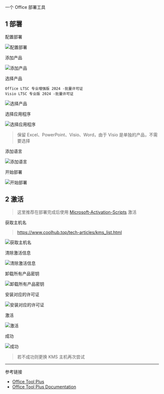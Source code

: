一个 Office 部署工具

## 1 部署

配置部署

![配置部署](./../../../../../../../images/Office%20Tool%20Plus/%E9%85%8D%E7%BD%AE%E9%83%A8%E7%BD%B2.png)

添加产品

![添加产品](./../../../../../../../images/Office%20Tool%20Plus/%E6%B7%BB%E5%8A%A0%E4%BA%A7%E5%93%81.png)

选择产品

```
Office LTSC 专业增强版 2024 -批量许可证
Visio LTSC 专业版 2024 -批量许可证
```

![选择产品](./../../../../../../../images/Office%20Tool%20Plus/%E9%80%89%E6%8B%A9%E4%BA%A7%E5%93%81.png)

选择应用程序

![选择应用程序](./../../../../../../../images/Office%20Tool%20Plus/%E9%80%89%E6%8B%A9%E5%BA%94%E7%94%A8%E7%A8%8B%E5%BA%8F.png)

> 保留 Excel、PowerPoint、Visio、Word，由于 Visio 是单独的产品，不需要选择

添加语言

![添加语言](./../../../../../../../images/Office%20Tool%20Plus/%E6%B7%BB%E5%8A%A0%E8%AF%AD%E8%A8%80.png)

开始部署

![开始部署](./../../../../../../../images/Office%20Tool%20Plus/%E5%BC%80%E5%A7%8B%E9%83%A8%E7%BD%B2.png)

## 2 激活

> 这里推荐在部署完成后使用 [Microsoft-Activation-Scripts](https://github.com/massgravel/Microsoft-Activation-Scripts) 激活

获取主机名

>https://www.coolhub.top/tech-articles/kms_list.html

![获取主机名](./../../../../../../../images/Office%20Tool%20Plus/%E8%8E%B7%E5%8F%96%E4%B8%BB%E6%9C%BA%E5%90%8D.png)

清除激活信息

![清除激活信息](./../../../../../../../images/Office%20Tool%20Plus/%E6%B8%85%E9%99%A4%E6%BF%80%E6%B4%BB%E4%BF%A1%E6%81%AF.png)

卸载所有产品密钥

![卸载所有产品密钥](./../../../../../../../images/Office%20Tool%20Plus/%E5%8D%B8%E8%BD%BD%E6%89%80%E6%9C%89%E4%BA%A7%E5%93%81%E5%AF%86%E9%92%A5.png)

安装对应的许可证

![安装对应的许可证](./../../../../../../../images/Office%20Tool%20Plus/%E5%AE%89%E8%A3%85%E5%AF%B9%E5%BA%94%E7%9A%84%E8%AE%B8%E5%8F%AF%E8%AF%81.png)

激活

![激活](./../../../../../../../images/Office%20Tool%20Plus/%E6%BF%80%E6%B4%BB.png)

成功

![成功](./../../../../../../../images/Office%20Tool%20Plus/%E6%88%90%E5%8A%9F.png)

> 若不成功则更换 KMS 主机再次尝试

---

参考链接

- [Office Tool Plus](https://github.com/YerongAI/Office-Tool)
- [Office Tool Plus Documentation](https://www.officetool.plus/zh-cn/)

